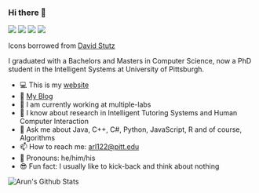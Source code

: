 ### Hi there 👋


[![](https://img.shields.io/badge/🌐website-gray?&style=for-the-badge)](https://a2un.github.io)
[![](https://img.shields.io/badge/linkedin-%230077B5.svg?&style=for-the-badge&logo=linkedin&logoColor=white)](https://www.linkedin.com/in/arl-piit/)
[![](https://img.shields.io/badge/twitter-%230077B5.svg?&style=for-the-badge&logo=twitter&logoColor=white)](https://twitter.com/encodedgeek)
[![](https://img.shields.io/badge/googlescholar-%234285F4.svg?&style=for-the-badge&logo=google-scholar&logoColor=white)](https://scholar.google.com/citations?user=MqjEyoIAAAAJ&hl=en)

Icons borrowed from [David Stutz](https://github.com/davidstutz/davidstutz/blob/master/README.md)

I graduated with a Bachelors and Masters in Computer Science, now a PhD student in the Intelligent Systems at University of Pittsburgh.

- :computer: This is my [website](https://a2un.github.io)
- :page_with_curl: [My Blog](https://a2un.github.io/blog.html)
- 🔭 I am currently working at multiple-labs
- 🌱 I know about research in Intelligent Tutoring Systems and Human Computer Interaction
- 💬 Ask me about Java, C++, C#, Python, JavaScript, R and of course, Algorithms
- 📫 How to reach me: arl122@pitt.edu
- :man: Pronouns: he/him/his
- :sunglasses: Fun fact: I usually like to kick-back and think about nothing

![Arun's Github Stats](https://github-readme-stats.vercel.app/api?username=a2un)


